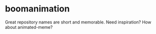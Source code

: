 # boomanimation
Great repository names are short and memorable. Need inspiration? How about animated-meme?

